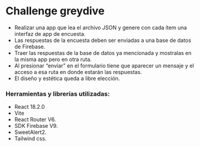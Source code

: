 # Challenge greydive

* Realizar una app que lea el archivo JSON y genere con cada ítem una interfaz de app de encuesta.
* Las respuestas de la encuesta deben ser enviadas a una base de datos de Firebase.	
* Traer las respuestas de la base de datos ya mencionada y mostralas en la misma app pero en otra ruta.
*  Al presionar “enviar” en el formulario tiene que aparecer un mensaje y el acceso a esa ruta en donde estarán las respuestas. 
* El diseño y estética queda a libre elección.



### Herramientas y librerías utilizadas:
* React 18.2.0
* Vite
* React Router V6.
* SDK Firebase V9. 
* SweetAlert2.
* Tailwind css.


